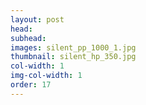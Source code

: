 ```yaml
---
layout: post
head: 
subhead: 
images: silent_pp_1000_1.jpg
thumbnail: silent_hp_350.jpg
col-width: 1
img-col-width: 1
order: 17
---
```

